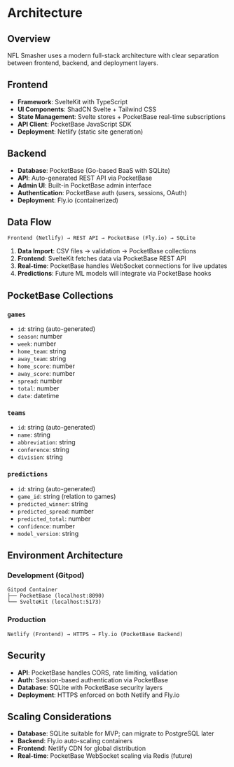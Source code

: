 # Architecture

## Overview

NFL Smasher uses a modern full-stack architecture with clear separation between frontend, backend, and deployment layers.

## Frontend

- **Framework**: SvelteKit with TypeScript
- **UI Components**: ShadCN Svelte + Tailwind CSS
- **State Management**: Svelte stores + PocketBase real-time subscriptions
- **API Client**: PocketBase JavaScript SDK
- **Deployment**: Netlify (static site generation)

## Backend

- **Database**: PocketBase (Go-based BaaS with SQLite)
- **API**: Auto-generated REST API via PocketBase
- **Admin UI**: Built-in PocketBase admin interface
- **Authentication**: PocketBase auth (users, sessions, OAuth)
- **Deployment**: Fly.io (containerized)

## Data Flow

```
Frontend (Netlify) → REST API → PocketBase (Fly.io) → SQLite
```

1. **Data Import**: CSV files → validation → PocketBase collections
2. **Frontend**: SvelteKit fetches data via PocketBase REST API
3. **Real-time**: PocketBase handles WebSocket connections for live updates
4. **Predictions**: Future ML models will integrate via PocketBase hooks

## PocketBase Collections

### `games`
- `id`: string (auto-generated)
- `season`: number
- `week`: number
- `home_team`: string
- `away_team`: string
- `home_score`: number
- `away_score`: number
- `spread`: number
- `total`: number
- `date`: datetime

### `teams`
- `id`: string (auto-generated)
- `name`: string
- `abbreviation`: string
- `conference`: string
- `division`: string

### `predictions`
- `id`: string (auto-generated)
- `game_id`: string (relation to games)
- `predicted_winner`: string
- `predicted_spread`: number
- `predicted_total`: number
- `confidence`: number
- `model_version`: string

## Environment Architecture

### Development (Gitpod)
```
Gitpod Container
├── PocketBase (localhost:8090)
└── SvelteKit (localhost:5173)
```

### Production
```
Netlify (Frontend) → HTTPS → Fly.io (PocketBase Backend)
```

## Security

- **API**: PocketBase handles CORS, rate limiting, validation
- **Auth**: Session-based authentication via PocketBase
- **Database**: SQLite with PocketBase security layers
- **Deployment**: HTTPS enforced on both Netlify and Fly.io

## Scaling Considerations

- **Database**: SQLite suitable for MVP; can migrate to PostgreSQL later
- **Backend**: Fly.io auto-scaling containers
- **Frontend**: Netlify CDN for global distribution
- **Real-time**: PocketBase WebSocket scaling via Redis (future)
